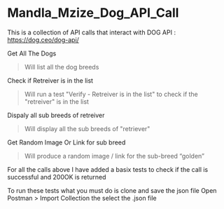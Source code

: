 # Mandla_Mzize_Dog_API_Call
This is a collection of API calls that interact with DOG API : https://dog.ceo/dog-api/


Get All The Dogs
 >Will list all the dog breeds

Check if Retreiver is in the list
>Will run a test "Verify - Retreiver is in the list" to check if the "retreiver" is in the list

Dispaly all sub breeds of retreiver
>Will display all the sub breeds of "retriever"

Get Random Image Or Link for sub breed
> Will  produce a random image / link for the sub-breed “golden” 

For all the calls above I have added a basix tests to check if the call is successful and 200OK is returned


To run these tests what you must do is clone and save the json file
Open Postman > Import Collection the select the .json file 
